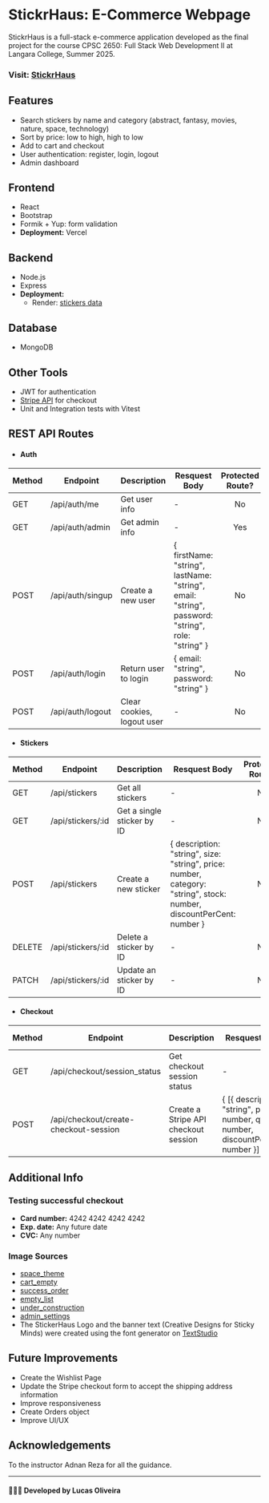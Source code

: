 # StickrHaus: E-Commerce Webpage

StickrHaus is a full-stack e-commerce application developed as the final project for the course CPSC 2650: Full Stack Web Development II at Langara College, Summer 2025.

### Visit: [StickrHaus](https://stickrhaus.vercel.app)

## Features
- Search stickers by name and category (abstract, fantasy, movies, nature, space, technology) 
- Sort by price: low to high, high to low
- Add to cart and checkout
- User authentication: register, login, logout
- Admin dashboard

## Frontend
- React
- Bootstrap
- Formik + Yup: form validation
- **Deployment:** Vercel

## Backend
- Node.js
- Express
- **Deployment:**
  - Render: [stickers data](https://stickrhaus.onrender.com/api/stickers) 

## Database
- MongoDB

## Other Tools
- JWT for authentication
- [Stripe API](https://docs.stripe.com/) for checkout
- Unit and Integration tests with Vitest

## REST API Routes
- #### Auth
| Method | Endpoint | Description | Resquest Body | Protected Route? |
| :------ | -------- | ----------- | ------------- | :----------------: |
| GET  | /api/auth/me | Get user info | - | No |
| GET | /api/auth/admin | Get admin info | - | Yes |
| POST | /api/auth/singup | Create a new user | { firstName: "string", lastName: "string", email: "string", password: "string", role: "string" } | No |
| POST | /api/auth/login | Return user to login | { email: "string", password: "string" } | No |
| POST | /api/auth/logout | Clear cookies, logout user | - | No |

- #### Stickers
| Method | Endpoint | Description | Resquest Body | Protected Route? |
| :------ | -------- | ----------- | ------------- | :-------------: |
| GET | /api/stickers | Get all stickers | - | No |
| GET | /api/stickers/:id | Get a single sticker by ID | - | No |
| POST | /api/stickers | Create a new sticker | { description: "string", size: "string", price: number, category: "string", stock: number, discountPerCent: number } | No |
| DELETE | /api/stickers/:id | Delete a sticker by ID | - | No |
| PATCH | /api/stickers/:id | Update an sticker by ID | - | No |

- #### Checkout
| Method | Endpoint | Description | Resquest Body | Protected Route? |
| :------ | -------- | ----------- | ------------- | :--------------: |
| GET | /api/checkout/session_status | Get checkout session status | - | No |
| POST | /api/checkout/create-checkout-session | Create a Stripe API checkout session | { [{ description: "string", price: number, qty: number, discountPerCent: number }] } | Yes |

## Additional Info
### Testing successful checkout
- **Card number:** 4242 4242 4242 4242
- **Exp. date:** Any future date
- **CVC:** Any number

### Image Sources
- [space_theme](https://pixabay.com/illustrations/astronaut-doodle-rocket-space-7326476/)
- [cart_empty](https://www.iconfinder.com/icons/8219549/empty_question_search_empty_states_basket_cart_mark_shopping_faq_commerce_e_shop_icon)
- [success_order](https://www.iconfinder.com/icons/8219560/delivery_shipping_airdrop_e_commerce_order_box_package_deliver_icon)
- [empty_list](https://www.iconfinder.com/icons/8219644/support_question_faq_list_frequently_asked_questions_icon)
- [under_construction](https://www.iconfinder.com/icons/8219592/web_development_coding_programming_binary_code_workflow_desk_computer_icon)
- [admin_settings](https://www.iconfinder.com/icons/8219580/settings_maintenance_configuration_gears_cogwheel_screwdriver_options_preferences_icon)
- The StickerHaus Logo and the banner text (Creative Designs for Sticky Minds) were created using the font generator on [TextStudio](https://www.textstudio.com/)
  
## Future Improvements
- Create the Wishlist Page
- Update the Stripe checkout form to accept the shipping address information
- Improve responsiveness
- Create Orders object
- Improve UI/UX

## Acknowledgements
To the instructor Adnan Reza for all the guidance. 

___

#### 🧑🏻‍💻 Developed by Lucas Oliveira
